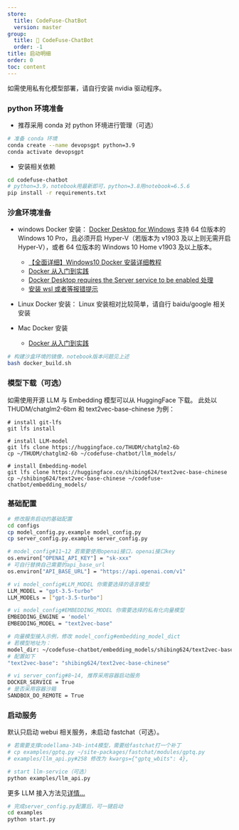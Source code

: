 ```yaml
---
store:
  title: CodeFuse-ChatBot
  version: master
group:
  title: 🌱 CodeFuse-ChatBot
  order: -1
title: 启动明细
order: 0
toc: content
---
```


如需使用私有化模型部署，请自行安装 nvidia 驱动程序。

### python 环境准备

- 推荐采用 conda 对 python 环境进行管理（可选）

```bash
# 准备 conda 环境
conda create --name devopsgpt python=3.9
conda activate devopsgpt
```

- 安装相关依赖

```bash
cd codefuse-chatbot
# python=3.9，notebook用最新即可，python=3.8用notebook=6.5.6
pip install -r requirements.txt
```

### 沙盒环境准备

- windows Docker 安装：
  [Docker Desktop for Windows](https://docs.docker.com/desktop/install/windows-install/) 支持 64 位版本的 Windows 10 Pro，且必须开启 Hyper-V（若版本为 v1903 及以上则无需开启 Hyper-V），或者 64 位版本的 Windows 10 Home v1903 及以上版本。

  - [【全面详细】Windows10 Docker 安装详细教程](https://zhuanlan.zhihu.com/p/441965046)
  - [Docker 从入门到实践](https://yeasy.gitbook.io/docker_practice/install/windows)
  - [Docker Desktop requires the Server service to be enabled 处理](https://blog.csdn.net/sunhy_csdn/article/details/106526991)
  - [安装 wsl 或者等报错提示](https://learn.microsoft.com/zh-cn/windows/wsl/install)

- Linux Docker 安装：
  Linux 安装相对比较简单，请自行 baidu/google 相关安装

- Mac Docker 安装
  - [Docker 从入门到实践](https://yeasy.gitbook.io/docker_practice/install/mac)

```bash
# 构建沙盒环境的镜像，notebook版本问题见上述
bash docker_build.sh
```

### 模型下载（可选）

如需使用开源 LLM 与 Embedding 模型可以从 HuggingFace 下载。
此处以 THUDM/chatglm2-6bm 和 text2vec-base-chinese 为例：

```
# install git-lfs
git lfs install

# install LLM-model
git lfs clone https://huggingface.co/THUDM/chatglm2-6b
cp ~/THUDM/chatglm2-6b ~/codefuse-chatbot/llm_models/

# install Embedding-model
git lfs clone https://huggingface.co/shibing624/text2vec-base-chinese
cp ~/shibing624/text2vec-base-chinese ~/codefuse-chatbot/embedding_models/
```

### 基础配置

```bash
# 修改服务启动的基础配置
cd configs
cp model_config.py.example model_config.py
cp server_config.py.example server_config.py

# model_config#11~12 若需要使用openai接口，openai接口key
os.environ["OPENAI_API_KEY"] = "sk-xxx"
# 可自行替换自己需要的api_base_url
os.environ["API_BASE_URL"] = "https://api.openai.com/v1"

# vi model_config#LLM_MODEL 你需要选择的语言模型
LLM_MODEL = "gpt-3.5-turbo"
LLM_MODELs = ["gpt-3.5-turbo"]

# vi model_config#EMBEDDING_MODEL 你需要选择的私有化向量模型
EMBEDDING_ENGINE = 'model'
EMBEDDING_MODEL = "text2vec-base"

# 向量模型接入示例，修改 model_config#embedding_model_dict
# 若模型地址为：
model_dir: ~/codefuse-chatbot/embedding_models/shibing624/text2vec-base-chinese
# 配置如下
"text2vec-base": "shibing624/text2vec-base-chinese"

# vi server_config#8~14, 推荐采用容器启动服务
DOCKER_SERVICE = True
# 是否采用容器沙箱
SANDBOX_DO_REMOTE = True
```

### 启动服务

默认只启动 webui 相关服务，未启动 fastchat（可选）。

```bash
# 若需要支撑codellama-34b-int4模型，需要给fastchat打一个补丁
# cp examples/gptq.py ~/site-packages/fastchat/modules/gptq.py
# examples/llm_api.py#258 修改为 kwargs={"gptq_wbits": 4},

# start llm-service（可选）
python examples/llm_api.py
```

更多 LLM 接入方法见[详情...](/docs/developer-docs/CodeFuse-ChatBot/master/fastchat)
<br>

```bash
# 完成server_config.py配置后，可一键启动
cd examples
python start.py
```

